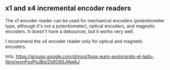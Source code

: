 ## x1 and x4 incremental encoder readers

The x1 encoder reader can be used for mechanical encoders (potentiometer type, although it's not a potentiometer), optical encoders, and magnetic encoders. It doesn't have a debouncer, but it works very well.  

I recommend the x4 encoder reader only for optical and magnetic encoders.  


Info: https://groups.google.com/d/msg/fpga-wars-explorando-el-lado-libre/wsnPxoPgJBg/Zk8O65JlAwAJ  
